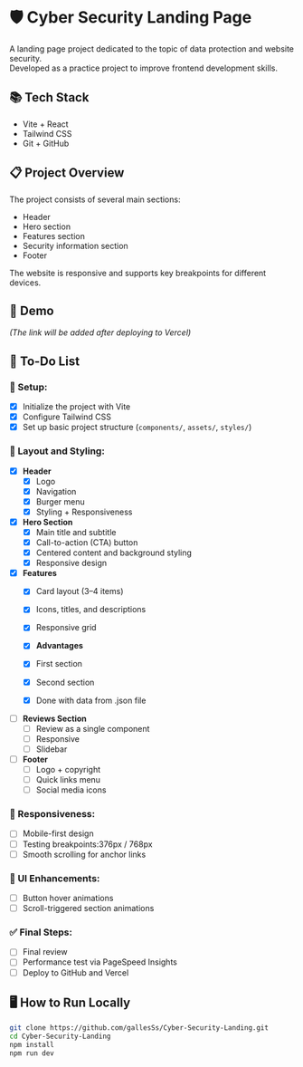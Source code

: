 # 🛡 Cyber Security Landing Page

A landing page project dedicated to the topic of data protection and website security.  
Developed as a practice project to improve frontend development skills.

## 📚 Tech Stack

- Vite + React  
- Tailwind CSS  
- Git + GitHub  

## 📋 Project Overview

The project consists of several main sections:  
- Header  
- Hero section  
- Features section  
- Security information section  
- Footer  

The website is responsive and supports key breakpoints for different devices.

## 🚀 Demo

*(The link will be added after deploying to Vercel)*

## 📝 To-Do List

### 🔧 Setup:

- [x] Initialize the project with Vite
- [x] Configure Tailwind CSS
- [x] Set up basic project structure (`components/`, `assets/`, `styles/`)

### 🧱 Layout and Styling:

- [x] **Header**
  - [x] Logo
  - [x] Navigation
  - [x] Burger menu
  - [x] Styling + Responsiveness

- [x] **Hero Section**
  - [x] Main title and subtitle
  - [x] Call-to-action (CTA) button
  - [x] Centered content and background styling
  - [x] Responsive design

- [x] **Features**
  - [x] Card layout (3–4 items)
  - [x] Icons, titles, and descriptions
  - [x] Responsive grid

  - [x] **Advantages**
  - [x] First section
  - [x] Second section
  - [x] Done with data from .json file

- [ ] **Reviews Section**
  - [ ] Review as a single component
  - [ ] Responsive
  - [ ] Slidebar

- [ ] **Footer**
  - [ ] Logo + copyright
  - [ ] Quick links menu
  - [ ] Social media icons

### 📱 Responsiveness:

- [ ] Mobile-first design
- [ ] Testing breakpoints:376px / 768px
- [ ] Smooth scrolling for anchor links

### 💄 UI Enhancements:

- [ ] Button hover animations
- [ ] Scroll-triggered section animations

### ✅ Final Steps:

- [ ] Final review
- [ ] Performance test via PageSpeed Insights
- [ ] Deploy to GitHub and Vercel

## 🖥 How to Run Locally

```bash
git clone https://github.com/gallesSs/Cyber-Security-Landing.git
cd Cyber-Security-Landing
npm install
npm run dev
